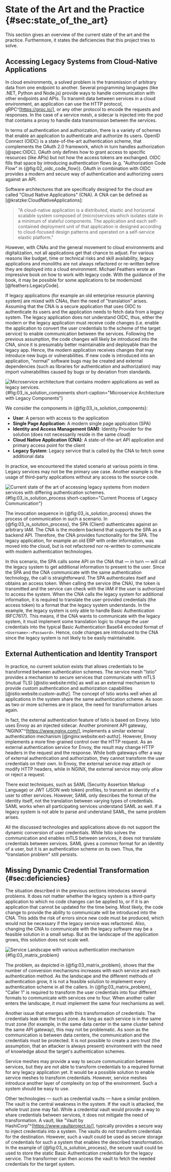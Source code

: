 # State of the Art and the Practice {#sec:state_of_the_art}

This section gives an overview of the current state of the art and the practice. Furthermore, it states the deficiencies that this project tries to solve.

## Accessing Legacy Systems from Cloud-Native Applications

In cloud environments, a solved problem is the transmission of arbitrary data from one endpoint to another. Several programming languages (like .NET, Python and Node.js) provide ways to handle communication with other endpoints and APIs. To transmit data between services in a cloud environment, an application can use the HTTP protocol, gRPC^[<https://grpc.io/>], or any other protocol to encode the requests and responses. In the case of a service mesh, a sidecar is injected into the pod that contains a proxy to handle data transmission between the services.

In terms of authentication and authorization, there is a variety of schemes that enable an application to authenticate and authorize its users. OpenID Connect (OIDC) is a state-of-the-art authentication scheme, that complements the OAuth 2.0 framework, which in turn handles authorization [@spec:OIDC]. OAuth only defines how to grant access to specific resources (like APIs) but not how the access tokens are exchanged. OIDC fills that space by introducing authentication flows (e.g. "Authorization Code Flow" in {@fig:02_oidc_code_flow}). OAuth in combination with OIDC provides a modern and secure way of authentication and authorizing users against an API.

Software architectures that are specifically designed for the cloud are called "Cloud Native Applications" (CNA). A CNA can be defined as [@kratzke:CloudNativeApplications]:

> "A cloud-native application is a distributed, elastic and horizontal scalable system composed of (micro)services which isolates state in a minimum of stateful components. The application and each self-contained deployment unit of that application is designed according to cloud-focused design patterns and operated on a self-service elastic platform."

However, with CNAs and the general movement to cloud environments and digitalization, not all applications get that chance to adjust. For various reasons like budget, time or technical risks and skill availability, legacy applications and monoliths are not always refactored or re-written before they are deployed into a cloud environment. Michael Feathers wrote an impressive book on how to work with legacy code. With the guidance of the book, it may be possible for some applications to be modernized [@feathers:LegacyCode].

If legacy applications (for example an old enterprise resource planning system) are mixed with CNAs, then the need of "translation" arises. Assuming that the CNA is a secure application that uses OIDC to authenticate its users and the application needs to fetch data from a legacy system. The legacy application does not understand OIDC, thus, either the modern or the legacy application must receive code changes (i.e. enable the application to convert the user credentials to the scheme of the target service) to enable communication between the services. Following the previous assumption, the code changes will likely be introduced into the CNA, since it is presumably better maintainable and deployable than the legacy app. Hence, the modern application receives changes that may introduce new bugs or vulnerabilities. If new code is introduced into an application, "normal" software bugs may be created and external dependencies (such as libraries for authentication and authorization) may import vulnerabilities caused by bugs or by deviation from standards.

![Microservice architecture that contains modern applications as well as legacy services.](diagrams/component/is-solution-showcase.puml){#fig:03_is_solution_components short-caption="Microservice Architecture with Legacy Components"}

We consider the components in {@fig:03_is_solution_components}:

- **User**: A person with access to the application
- **Single Page Application**: A modern single page application (SPA)
- **Identity and Access Management (IAM)**: Identity Provider for the solution (does not necessarily reside in the same cloud)
- **Cloud Native Application (CNA)**: A state-of-the-art API application and primary access point for the client
- **Legacy System**: Legacy service that is called by the CNA to fetch some additional data

In practice, we encountered the stated scenario at various points in time. Legacy services may not be the primary use case. Another example is the usage of third-party applications without any access to the source code.

![Current state of the art of accessing legacy systems from modern services with differing authentication schemes.](diagrams/sequences/is-solution-process.puml){#fig:03_is_solution_process short-caption="Current Process of Legacy Communication"}

The invocation sequence in {@fig:03_is_solution_process} shows the process of communication in such a scenario. In {@fig:03_is_solution_process}, the SPA (Client) authenticates against an arbitrary IAM. The CNA is the modern backend that supports the SPA as a backend API. Therefore, the CNA provides functionality for the SPA. The legacy application, for example an old ERP with order information, was moved into the cloud, but is not refactored nor re-written to communicate with modern authentication technologies.

In this scenario, the SPA calls some API on the CNA that — in turn — will call the legacy system to get additional information to present to the user. Since the SPA and the CNA communicate with the same authentication technology, the call is straightforward. The SPA authenticates itself and obtains an access token. When calling the service (the CNA), the token is transmitted and the service can check with the IAM if the user is authorized to access the system. When the CNA calls the legacy system for additional information, it is required to translate the user-provided credentials (the access token) to a format that the legacy system understands. In the example, the legacy system is only able to handle Basic Authentication (RFC7617). This means, if the CNA wants to communicate with the legacy system, it must implement some translation logic to change the user credentials into the typical Basic Authentication Base64 encoded format of `<Username>:<Password>`. Hence, code changes are introduced to the CNA since the legacy system is not likely to be easily maintainable.

## External Authentication and Identity Transport

In practice, no current solution exists that allows credentials to be transformed between authentication schemes. The service mesh "Istio" provides a mechanism to secure services that communicate with mTLS (mutual TLS) [@istio:website:mtls] as well as an external mechanism to provide custom authentication and authorization capabilities [@istio:website:custom-authz]. The concept of Istio works well when all applications in the system share the same authentication scheme. As soon as two or more schemes are in place, the need for transformation arises again.

In fact, the external authentication feature of Istio is based on Envoy. Istio uses Envoy as an injected sidecar. Another prominent API gateway, "NGINX"^[<https://www.nginx.com/>], implements a similar external authentication mechanism [@nginx:website:ext-authz]. However, Envoy implements a more fine-grained control over the HTTP request. As an external authentication service for Envoy, the result may change HTTP headers in the request and the response. While both gateways offer a way of external authentication and authorization, they cannot transform the user credentials on their own. In Envoy, the external service may attach or modify HTTP headers, while in NGINX, the external service may only allow or reject a request.

There exist techniques, such as SAML (Security Assertion Markup Language) or JWT (JSON web token) profiles, to transmit an identity of a user to other services. However, SAML only describes the format of the identity itself, not the translation between varying types of credentials. SAML works when all participating services understand SAML as well. If a legacy system is not able to parse and understand SAML, the same problem arises.

All the discussed technologies and applications above do not support the dynamic conversion of user credentials. While Istio solves the communication and enables mTLS between services, it does not translate credentials between services. SAML gives a common format for an identity of a user, but it is an authentication scheme on its own. Thus, the "translation problem" still persists.

## Missing Dynamic Credential Transformation {#sec:deficiencies}

The situation described in the previous sections introduces several problems. It does not matter whether the legacy system is a third-party application to which no code changes can be applied to, or if it is an application that cannot be updated for the time being. Most likely, the code change to provide the ability to communicate will be introduced into the CNA. This adds the risk of errors since new code must be produced, which would not be necessary if the legacy service was refactored. Also, changing the CNA to communicate with the legacy software may be a feasible solution in a small setup. But as the landscape of the application grows, this solution does not scale well.

![Service Landscape with various authentication mechanism](diagrams/component/matrix-problem.puml){#fig:03_matrix_problem}

The problem, as depicted in {@fig:03_matrix_problem}, shows that the number of conversion mechanisms increases with each service and each authentication method. As the landscape and the different methods of authentication grow, it is not a feasible solution to implement every authentication scheme in all the callers. In {@fig:03_matrix_problem}, "Caller 1" is required to transform the user credentials into four different formats to communicate with services one to four. When another caller enters the landscape, it must implement the same four mechanisms as well.

Another issue that emerges with this transformation of credentials: The credentials leak into the trust zone. As long as each service is in the same trust zone (for example, in the same data center in the same cluster behind the same API gateway), this may not be problematic. As soon as the communication is between data centers, the communication and the credentials must be protected. It is not possible to create a zero trust (the assumption, that an attacker is always present) environment with the need of knowledge about the target's authentication schemes.

Service meshes may provide a way to secure communication between services, but they are not able to transform credentials to a required format for any legacy application yet. It would be a possible solution to enable service meshes to transform credentials. However, service meshes introduce another layer of complexity on top of the environment. Such a system should be easy to use.

Other technologies — such as credential vaults — have a similar problem. The vault is the central weakness in the system. If the vault is attacked, the whole trust zone may fail. While a credential vault would provide a way to share credentials between services, it does not mitigate the need of transformation. A vault, like "Vault by HashiCorp"^[<https://www.vaultproject.io/>], typically provides a secure way to inject credentials into a system. The vaults do not transform credentials for the destination. However, such a vault could be used as secure storage of credentials for such a system that enables the described transformation. In the example of {@fig:03_is_solution_process}, the secure vault could be used to store the static Basic Authentication credentials for the legacy service. The transformer can then access the vault to fetch the needed credentials for the target system.
